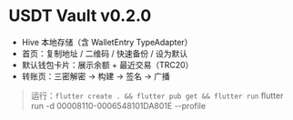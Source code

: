 # USDT Vault v0.2.0

- Hive 本地存储（含 WalletEntry TypeAdapter）
- 首页：复制地址 / 二维码 / 快速备份 / 设为默认
- 默认钱包卡片：展示余额 + 最近交易（TRC20）
- 转账页：三密解密 -> 构建 -> 签名 -> 广播

> 运行：`flutter create . && flutter pub get && flutter run`
flutter run -d 00008110-0006548101DA801E  --profile